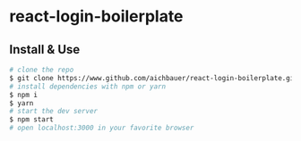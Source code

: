 # react-login-boilerplate

## Install & Use

```sh
# clone the repo
$ git clone https://www.github.com/aichbauer/react-login-boilerplate.git
# install dependencies with npm or yarn
$ npm i
$ yarn
# start the dev server
$ npm start
# open localhost:3000 in your favorite browser
```
